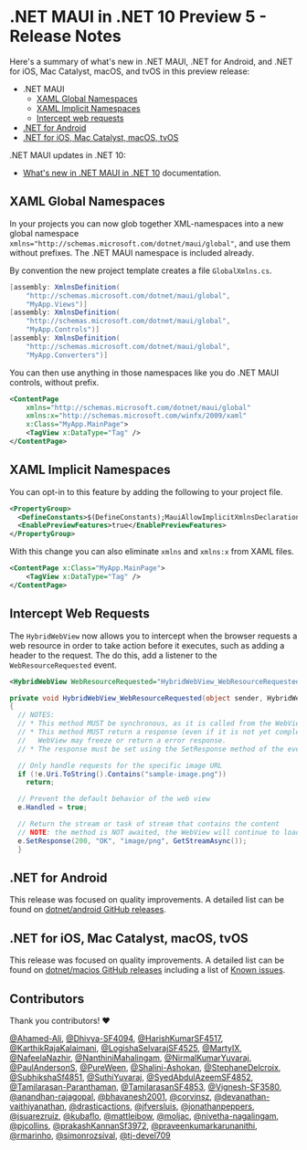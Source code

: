 # .NET MAUI in .NET 10 Preview 5 - Release Notes

Here's a summary of what's new in .NET MAUI, .NET for Android, and .NET for iOS, Mac Catalyst, macOS, and tvOS in this preview release:

- .NET MAUI
  - [XAML Global Namespaces](#xaml-global-namespaces)
  - [XAML Implicit Namespaces](#xaml-global-namespaces)
  - [Intercept web requests](#intercept-web-requests)
- [.NET for Android](#net-for-android)
- [.NET for iOS, Mac Catalyst, macOS, tvOS](#net-for-ios-mac-catalyst-macos-tvos)

.NET MAUI updates in .NET 10:

- [What's new in .NET MAUI in .NET 10](https://learn.microsoft.com/dotnet/maui/whats-new/dotnet-10) documentation.

## XAML Global Namespaces

In your projects you can now glob together XML-namespaces into a new global namespace `xmlns="http://schemas.microsoft.com/dotnet/maui/global"`, and use them without prefixes. The .NET MAUI namespace is included already.

By convention the new project template creates a file `GlobalXmlns.cs`. 

```csharp
[assembly: XmlnsDefinition(
    "http://schemas.microsoft.com/dotnet/maui/global",
    "MyApp.Views")]
[assembly: XmlnsDefinition(
    "http://schemas.microsoft.com/dotnet/maui/global",
    "MyApp.Controls")]
[assembly: XmlnsDefinition(
    "http://schemas.microsoft.com/dotnet/maui/global",
    "MyApp.Converters")]
```

You can then use anything in those namespaces like you do .NET MAUI controls, without prefix.

```xml
<ContentPage 
    xmlns="http://schemas.microsoft.com/dotnet/maui/global"
    xmlns:x="http://schemas.microsoft.com/winfx/2009/xaml"
    x:Class="MyApp.MainPage">
    <TagView x:DataType="Tag" />
</ContentPage>
```

## XAML Implicit Namespaces

You can opt-in to this feature by adding the following to your project file.

```xml
<PropertyGroup>
  <DefineConstants>$(DefineConstants);MauiAllowImplicitXmlnsDeclaration</DefineConstants>
  <EnablePreviewFeatures>true</EnablePreviewFeatures>
</PropertyGroup>
```

With this change you can also eliminate `xmlns` and `xmlns:x` from XAML files.

```xml
<ContentPage x:Class="MyApp.MainPage">
    <TagView x:DataType="Tag" />
</ContentPage>
```

## Intercept Web Requests

The `HybridWebView` now allows you to intercept when the browser requests a web resource in order to take action before it executes, such as adding a header to the request. The do this, add a listener to the `WebResourceRequested` event.

```xml
<HybridWebView WebResourceRequested="HybridWebView_WebResourceRequested" />
```

```csharp
private void HybridWebView_WebResourceRequested(object sender, HybridWebViewWebResourceRequestedEventArgs e)
{
  // NOTES:
  // * This method MUST be synchronous, as it is called from the WebView's thread.
  // * This method MUST return a response (even if it is not yet complete), otherwise the 
  //   WebView may freeze or return a error response.
  // * The response must be set using the SetResponse method of the event args.

  // Only handle requests for the specific image URL
  if (!e.Uri.ToString().Contains("sample-image.png"))
    return;

  // Prevent the default behavior of the web view
  e.Handled = true;

  // Return the stream or task of stream that contains the content
  // NOTE: the method is NOT awaited, the WebView will continue to load the content
  e.SetResponse(200, "OK", "image/png", GetStreamAsync());
  }
```

## .NET for Android

This release was focused on quality improvements. A detailed list can be found on [dotnet/android GitHub releases](https://github.com/dotnet/android/releases/).

## .NET for iOS, Mac Catalyst, macOS, tvOS

This release was focused on quality improvements. A detailed list can be found on [dotnet/macios GitHub releases](https://github.com/dotnet/macios/releases/) including a list of [Known issues](https://github.com/dotnet/macios/wiki/Known-issues-in-.NET10).

## Contributors

Thank you contributors! ❤️

[@Ahamed-Ali](https://github.com/Ahamed-Ali), [@Dhivya-SF4094](https://github.com/Dhivya-SF4094), [@HarishKumarSF4517](https://github.com/HarishKumarSF4517), [@KarthikRajaKalaimani](https://github.com/KarthikRajaKalaimani), [@LogishaSelvarajSF4525](https://github.com/LogishaSelvarajSF4525), [@MartyIX](https://github.com/MartyIX), [@NafeelaNazhir](https://github.com/NafeelaNazhir), [@NanthiniMahalingam](https://github.com/NanthiniMahalingam), [@NirmalKumarYuvaraj](https://github.com/NirmalKumarYuvaraj), [@PaulAndersonS](https://github.com/PaulAndersonS), [@PureWeen](https://github.com/PureWeen), [@Shalini-Ashokan](https://github.com/Shalini-Ashokan), [@StephaneDelcroix](https://github.com/StephaneDelcroix), [@SubhikshaSf4851](https://github.com/SubhikshaSf4851), [@SuthiYuvaraj](https://github.com/SuthiYuvaraj), [@SyedAbdulAzeemSF4852](https://github.com/SyedAbdulAzeemSF4852), [@Tamilarasan-Paranthaman](https://github.com/Tamilarasan-Paranthaman), [@TamilarasanSF4853](https://github.com/TamilarasanSF4853), [@Vignesh-SF3580](https://github.com/Vignesh-SF3580), [@anandhan-rajagopal](https://github.com/anandhan-rajagopal), [@bhavanesh2001](https://github.com/bhavanesh2001), [@corvinsz](https://github.com/corvinsz), [@devanathan-vaithiyanathan](https://github.com/devanathan-vaithiyanathan), [@drasticactions](https://github.com/drasticactions), [@jfversluis](https://github.com/jfversluis), [@jonathanpeppers](https://github.com/jonathanpeppers), [@jsuarezruiz](https://github.com/jsuarezruiz), [@kubaflo](https://github.com/kubaflo), [@mattleibow](https://github.com/mattleibow), [@moljac](https://github.com/moljac), [@nivetha-nagalingam](https://github.com/nivetha-nagalingam), [@pjcollins](https://github.com/pjcollins), [@prakashKannanSf3972](https://github.com/prakashKannanSf3972), [@praveenkumarkarunanithi](https://github.com/praveenkumarkarunanithi), [@rmarinho](https://github.com/rmarinho), [@simonrozsival](https://github.com/simonrozsival), [@tj-devel709](https://github.com/tj-devel709)


